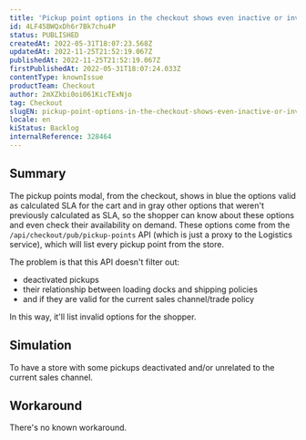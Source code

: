 ```yaml
---
title: 'Pickup point options in the checkout shows even inactive or invalid options'
id: 4LF45BWQxDh6r7Bk7chu4P
status: PUBLISHED
createdAt: 2022-05-31T18:07:23.568Z
updatedAt: 2022-11-25T21:52:19.067Z
publishedAt: 2022-11-25T21:52:19.067Z
firstPublishedAt: 2022-05-31T18:07:24.033Z
contentType: knownIssue
productTeam: Checkout
author: 2mXZkbi0oi061KicTExNjo
tag: Checkout
slugEN: pickup-point-options-in-the-checkout-shows-even-inactive-or-invalid-options
locale: en
kiStatus: Backlog
internalReference: 328464
---
```


## Summary


The pickup points modal, from the checkout, shows in blue the options valid as calculated SLA for the cart and in gray other options that weren't previously calculated as SLA, so the shopper can know about these options and even check their availability on demand. These options come from the `/api/checkout/pub/pickup-points` API (which is just a proxy to the Logistics service), which will list every pickup point from the store.

The problem is that this API doesn't filter out:
- deactivated pickups
- their relationship between loading docks and shipping policies
- and if they are valid for the current sales channel/trade policy

In this way, it'll list invalid options for the shopper.



## Simulation


To have a store with some pickups deactivated and/or unrelated to the current sales channel.



## Workaround


There's no known workaround.

